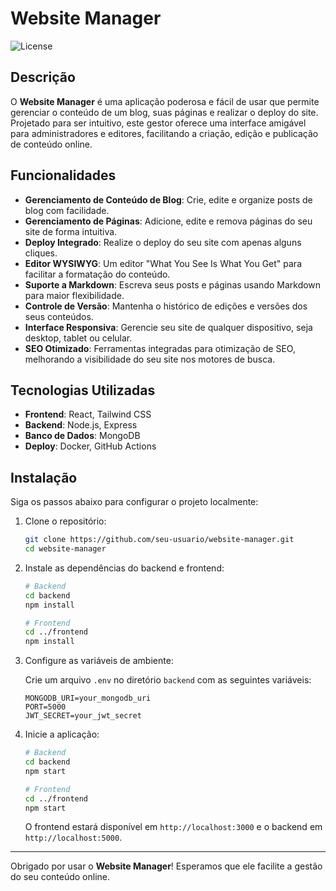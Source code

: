 # Website Manager

![License](https://img.shields.io/badge/license-MIT-blue.svg)

## Descrição

O **Website Manager** é uma aplicação poderosa e fácil de usar que permite gerenciar o conteúdo de um blog, suas páginas e realizar o deploy do site. Projetado para ser intuitivo, este gestor oferece uma interface amigável para administradores e editores, facilitando a criação, edição e publicação de conteúdo online.

## Funcionalidades

- **Gerenciamento de Conteúdo de Blog**: Crie, edite e organize posts de blog com facilidade.
- **Gerenciamento de Páginas**: Adicione, edite e remova páginas do seu site de forma intuitiva.
- **Deploy Integrado**: Realize o deploy do seu site com apenas alguns cliques.
- **Editor WYSIWYG**: Um editor "What You See Is What You Get" para facilitar a formatação do conteúdo.
- **Suporte a Markdown**: Escreva seus posts e páginas usando Markdown para maior flexibilidade.
- **Controle de Versão**: Mantenha o histórico de edições e versões dos seus conteúdos.
- **Interface Responsiva**: Gerencie seu site de qualquer dispositivo, seja desktop, tablet ou celular.
- **SEO Otimizado**: Ferramentas integradas para otimização de SEO, melhorando a visibilidade do seu site nos motores de busca.

## Tecnologias Utilizadas

- **Frontend**: React, Tailwind CSS
- **Backend**: Node.js, Express
- **Banco de Dados**: MongoDB
- **Deploy**: Docker, GitHub Actions

## Instalação

Siga os passos abaixo para configurar o projeto localmente:

1. Clone o repositório:

    ```sh
    git clone https://github.com/seu-usuario/website-manager.git
    cd website-manager
    ```

2. Instale as dependências do backend e frontend:

    ```sh
    # Backend
    cd backend
    npm install

    # Frontend
    cd ../frontend
    npm install
    ```

3. Configure as variáveis de ambiente:

    Crie um arquivo `.env` no diretório `backend` com as seguintes variáveis:

    ```env
    MONGODB_URI=your_mongodb_uri
    PORT=5000
    JWT_SECRET=your_jwt_secret
    ```

4. Inicie a aplicação:

    ```sh
    # Backend
    cd backend
    npm start

    # Frontend
    cd ../frontend
    npm start
    ```

    O frontend estará disponível em `http://localhost:3000` e o backend em `http://localhost:5000`.
---

Obrigado por usar o **Website Manager**! Esperamos que ele facilite a gestão do seu conteúdo online.
